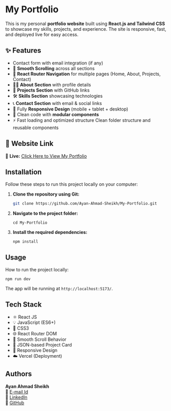 # My Portfolio

This is my personal **portfolio website** built using **React.js and Tailwind CSS** to showcase my skills, projects, and experience. The site is responsive, fast, and deployed live for easy access.


## ✨ Features

- Contact form with email integration (if any)
- 📌 **Smooth Scrolling** across all sections
- 🧭 **React Router Navigation** for multiple pages (Home, About, Projects, Contact)
- 🧑‍💻 **About Section** with profile details
- 💼 **Projects Section** with GitHub links
- 🛠️ **Skills Section** showcasing technologies
- 📞 **Contact Section** with email & social links
- 📱 Fully **Responsive Design** (mobile + tablet + desktop)
- 🧩 Clean code with **modular components**
- ⚡ Fast loading and optimized structure
Clean folder structure and reusable components

## 🚀 Website Link

🔗 **Live:** [Click Here to View My Portfolio](https://ayan-sheikh-portfolio.vercel.app/)
## Installation

Follow these steps to run this project locally on your computer:

1. **Clone the repository using Git:**

   ```bash
   git clone https://github.com/Ayan-Ahmad-Sheikh/My-Portfolio.git

2. **Navigate to the project folder:**
    ```
    cd My-Portfolio

3. **Install the required dependencies:**
    ```
    npm install

## Usage

How to run the project locally:
    
    npm run dev

The app will be running at ```http://localhost:5173/```.



## Tech Stack

- ⚛️ React JS
- 💡 JavaScript (ES6+)
- 🎨 CSS3
- 🌐 React Router DOM
- 🎯 Smooth Scroll Behavior
- 📁 JSON-based Project Card
- 📱 Responsive Design
- ☁️ Vercel (Deployment)


## Authors


**Ayan Ahmad Sheikh**  
📧 [E-mail Id](mailto:ayansheikh.ind@gmail.com)  
🔗 [LinkedIn](https://www.linkedin.com/in/ayan-ahmad-sheikh)  
🔗 [GitHub](https://github.com/Ayan-Ahmad-Sheikh)
